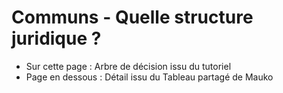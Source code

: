 # Communs - Quelle structure juridique ?

* Sur cette page : Arbre de décision issu du tutoriel
* Page en dessous : Détail issu du Tableau partagé de Mauko


